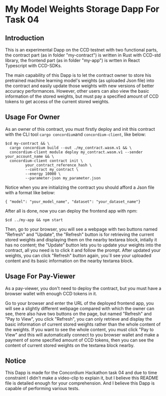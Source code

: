 # My Model Weights Storage Dapp For Task 04

## Introduction
This is an experimental Dapp on the CCD testnet with two functional parts, the contract part (as in folder "my-contract") is written in Rust with CCD-std library, the frontend part (as in folder "my-app") is wrtten in React Typescript with CCD-SDKs.

The main capability of this Dapp is to let the contract owner to store his pretrained machine learning model's weights (as uploaded Json file) into the contract and easily update those weights with new versions of better accuracy performances. However,
other users can also view the basic information of the stored weights, but must pay a specified amount of CCD tokens to get access
of the current stored weights.

## Usage For Owner
As an owner of this contract, you must firstly deploy and init this contract with the CLI tool `cargo concordium`and `concordium-client`, like below:

```
$cd my-contract && \
  cargo concordium build --out ./my_contract.wasm.v1 && \
  concordium-client module deploy my_contract.wasm.v1 --sender your_account_name && \ 
  concordium-client contract init \
         your_contract_reference_hash \
         --contract my_contract \
         --energy 10000 \
         --parameter-json my_parameter.json
```

Notice when you are initializing the contract you should afford a Json file with a format like below:

`{ "model": "your_model_name", "dataset": "your_dataset_name"}`

After all is done, now you can deploy the frontend app with npm:

`$cd ../my-app && npm start`

Then, go to your browser, you will see a webpage with two buttons named "Refresh" and "Update", the "Refresh" button is for retrieving the current stored weights and displaying them on the nearby textarea block, intially it has no content; the "Update"
button lets you to update your weights into the contract, all you need is to click it and follow the prompt. After updated your weights, you can click "Refresh" button again, you`ll see your uploaded content and its basic information on the nearby textarea block.

## Usage For Pay-Viewer
As a pay-viewer, you don't need to deploy the contract, but you must have a browser wallet with enough CCD tokens in it. 

Go to your browser and enter the URL of the deployed frontend app, you will see a slightly different webpage compared with which the owner can see, there also have two buttons on the page, but named "Refresh" and "Pay to View", you click "Refresh", you can only retrieve and display the basic information of current stored weights rather than the whole content of the weights. If you want to see the whole content, you must click "Pay to View" and this will automatically connect to you browser wallet and make a 
payment of some specified amount of CCD tokens, then you can see the content of current stored weights on the textarea block nearby.

## Notice
This Dapp is made for the Concordium Hackathon task 04 and due to time constraint I didn't make a video-clip to explain it, but I 
believe this README file is detailed enough for your comprehension. And I believe this Dapp is capable of performing various tests.    